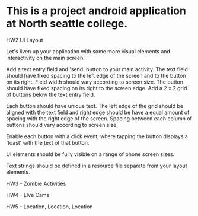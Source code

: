 # This is a project android application  at North seattle college.

HW2 UI Layout

  Let's liven up your application with some more visual elements and interactivity on the main screen.

Add a text entry field and 'send' button to your main activity.
The text field should have fixed spacing to the left edge of the screen and to the button on its right. Field width should vary according to screen size. The button should have fixed spacing on its right to the screen edge.
Add a 2 x 2 grid of buttons below the text entry field.

Each button should have unique text. The left edge of the grid should be aligned with the text field and right edge should be have a equal amount of spacing with the right edge of the screen. Spacing between each column of buttons should vary according to screen size,

Enable each button with a click event, where tapping the button displays a 'toast' with the text of that button. 

UI elements should be fully visible on a range of phone screen sizes.

Text strings should be defined in a resource file separate from your layout elements. 



HW3 - Zombie Activities

HW4 - LIve Cams

HW5 - Location, Location, Location
